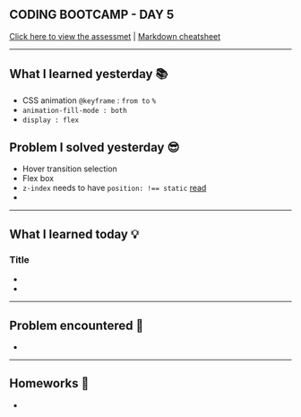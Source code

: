 ## CODING BOOTCAMP - DAY 5
[Click here to view the assessmet](#) | [Markdown cheatsheet](https://www.markdownguide.org/cheat-sheet/)

---

## What I learned yesterday 📚
* CSS animation `@keyframe` : `from to` `%`
* `animation-fill-mode : both`
* `display : flex`

## Problem I solved yesterday 😎
* Hover transition selection
* Flex box
* `z-index` needs to have `position: !== static` [read](https://stackoverflow.com/questions/9191803/why-does-z-index-not-work)
* 

---

## What I learned today 💡
### Title
* 
* 

---

## Problem encountered 🧐
*

---

## Homeworks 📝
*


